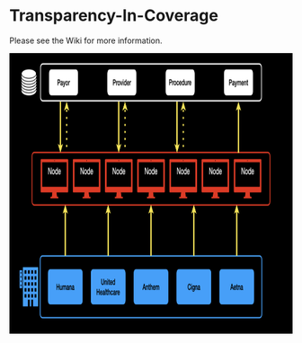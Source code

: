 # Transparency-In-Coverage

Please see the Wiki for more information.

<img height="500" src="./DataFlow.001.png"/>

